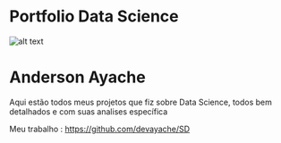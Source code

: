 # Portfolio Data Science

![alt text](https://github.com/carlosfab/template_portfolio/blob/master/banner.png)

# Anderson Ayache 
Aqui estão todos meus projetos que fiz sobre Data Science, todos bem detalhados e com suas analises específica 


Meu trabalho : https://github.com/devayache/SD
